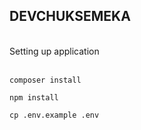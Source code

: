## DEVCHUKSEMEKA
<br>
Setting up application
<br>
<br>

<code>composer install</code>

<code>npm install</code>

<code>cp .env.example .env</code>

